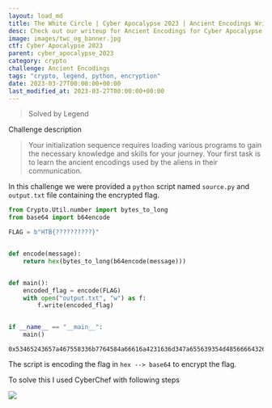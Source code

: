 ```yaml
---
layout: load_md
title: The White Circle | Cyber Apocalypse 2023 | Ancient Encodings Writeup
desc: Check out our writeup for Ancient Encodings for Cyber Apocalypse 2023 capture the flag competition.
image: images/twc_og_banner.jpg
ctf: Cyber Apocalypse 2023
parent: cyber_apocalypse_2023
category: crypto
challenge: Ancient Encodings
tags: "crypto, legend, python, encryption"
date: 2023-03-27T00:00:00+00:00
last_modified_at: 2023-03-27T00:00:00+00:00
---
```



> Solved by Legend

Challenge description


> Your initialization sequence requires loading various programs to gain the necessary knowledge and skills for your journey. Your first task is to learn the ancient encodings used by the aliens in their communication.

In this challenge we were provided a `python` script named `source.py` and `output.txt` file containing the encrypted flag.

```python
from Crypto.Util.number import bytes_to_long
from base64 import b64encode

FLAG = b"HTB{??????????}"


def encode(message):
    return hex(bytes_to_long(b64encode(message)))


def main():
    encoded_flag = encode(FLAG)
    with open("output.txt", "w") as f:
        f.write(encoded_flag)


if __name__ == "__main__":
    main()
```

```
0x53465243657a467558336b7764584a66616a4231636d347a655639354d48566664326b786246397a5a544e66644767784e56396c626d4d775a4446755a334e665a58597a636e6c33614756794d33303d
```

The script is encoding the flag in `hex --> base64` to encrypt the flag.

To solve this I used CyberChef with following steps

![](https://i.imgur.com/xJzvIcV.png)



